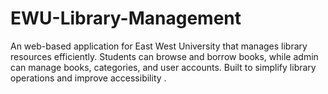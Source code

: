# EWU-Library-Management
An web-based application for East West University that manages library resources efficiently. Students can browse and borrow books, while admin can manage books, categories, and user accounts. Built to simplify library operations and improve accessibility .
